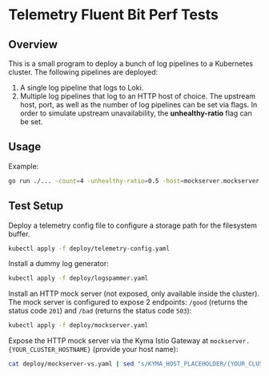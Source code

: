 # Telemetry Fluent Bit Perf Tests

## Overview

This is a small program to deploy a bunch of log pipelines to a Kubernetes cluster. The following pipelines are deployed:
1. A single log pipeline that logs to Loki.
2. Multiple log pipelines that log to an HTTP host of choice. The upstream host, port, as well as the number of log pipelines can be set via flags.
In order to simulate upstream unavailability, the **unhealthy-ratio** flag can be set.

## Usage

Example:
```bash
go run ./... -count=4 -unhealthy-ratio=0.5 -host=mockserver.mockserver -port=1080
```

## Test Setup

Deploy a telemetry config file to configure a storage path for the filesystem buffer.

```bash
kubectl apply -f deploy/telemetry-config.yaml
```

Install a dummy log generator:
```bash
kubectl apply -f deploy/logspammer.yaml
```

Install an HTTP mock server (not exposed, only available inside the cluster). The mock server is configured to expose 2 endpoints: `/good` (returns the status code `201`) and `/bad` (returns the status code `503`):
```bash
kubectl apply -f deploy/mockserver.yaml
```

Expose the HTTP mock server via the Kyma Istio Gateway at `mockserver.{YOUR_CLUSTER_HOSTNAME}` (provide your host name):
```bash
cat deploy/mockserver-vs.yaml | sed "s/KYMA_HOST_PLACEHOLDER/{YOUR_CLUSTER_HOSTNAME}/g" | kubectl apply -f -
``` 

